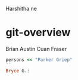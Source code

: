 Harshitha
ne

# git-overview

Brian Austin
Cuan Fraser

```ruby
persons << "Parker Griep"
``
Bryce G.:
